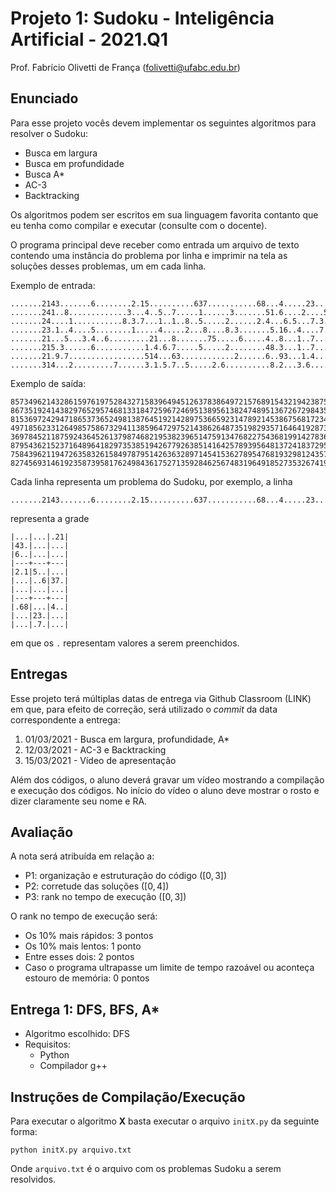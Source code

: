 # Projeto 1: Sudoku - Inteligência Artificial - 2021.Q1

Prof. Fabrício Olivetti de França (folivetti@ufabc.edu.br)

## Enunciado

Para esse projeto vocês devem implementar os seguintes algoritmos para resolver o Sudoku:

- Busca em largura
- Busca em profundidade
- Busca A*
- AC-3
- Backtracking

Os algoritmos podem ser escritos em sua linguagem favorita contanto que eu tenha como compilar e executar (consulte com o docente).

O programa principal deve receber como entrada um arquivo de texto contendo uma instância do problema por linha e imprimir na tela as soluções desses problemas, um em cada linha.

Exemplo de entrada:

```
.......2143.......6........2.15..........637...........68...4.....23........7....
.......241..8.............3...4..5..7.....1......3.......51.6....2....5..3...7...
.......24....1...........8.3.7...1..1..8..5.....2......2.4...6.5...7.3...........
.......23.1..4....5........1.....4.....2...8....8.3.......5.16..4....7....3......
.......21...5...3.4..6.........21...8.......75.....6.....4..8...1..7.....3.......
.......215.3......6...........1.4.6.7.....5.....2........48.3...1..7....2........
.......21.9.7.................514...63............2......6..93...1.4....2.....8..
.......314...2.........7......3.1.5.7..5.....2.6..........8.2...3.6...........4..
```

Exemplo de saída:

```
857349621432861597619752843271583964945126378386497215768915432194238756523674189
867351924143829765295746813318472596724695138956138247489513672672984351531267489
815369724294718653736524981387645192142897536659231478921453867568172349473986215
497185623312649857586732941138596472975214386264873519829357164641928735753461298
369784521187592436452613798746821953823965147591347682275436819914278365638159274
879543621523716489641829735385194267792638514164257893956481372418372956237965148
758439621194726358326158497879514263632897145415362789547681932981243576263975814
827456931461923587395817624984361752713592846256748319649185273532674198178239465
```

Cada linha representa um problema do Sudoku, por exemplo, a linha

```
.......2143.......6........2.15..........637...........68...4.....23........7....
```

representa a grade

```
|...|...|.21|
|43.|...|...|
|6..|...|...|
|---+---+---|
|2.1|5..|...|
|...|..6|37.|
|...|...|...|
|---+---+---|
|.68|...|4..|
|...|23.|...|
|...|.7.|...|
```

em que os `.` representam valores a serem preenchidos.


## Entregas

Esse projeto terá múltiplas datas de entrega via Github Classroom (LINK) em que, para efeito de correção, será utilizado o *commit* da data correspondente a entrega:

1. 01/03/2021 - Busca em largura, profundidade, A*
2. 12/03/2021 - AC-3 e Backtracking
3. 15/03/2021 - Vídeo de apresentação

Além dos códigos, o aluno deverá gravar um vídeo mostrando a compilação e execução dos códigos. No início do vídeo o aluno deve mostrar o rosto e dizer claramente seu nome e RA.

## Avaliação

A nota será atribuída em relação a:

- P1: organização e estruturação do código ($[0, 3]$)
- P2: corretude das soluções ($[0, 4]$)
- P3: rank no tempo de execução ($[0, 3]$)

O rank no tempo de execução será:

- Os $10\%$ mais rápidos: 3 pontos
- Os $10\%$ mais lentos: 1 ponto
- Entre esses dois: 2 pontos
- Caso o programa ultrapasse um limite de tempo razoável ou aconteça estouro de memória: 0 pontos

## Entrega 1: DFS, BFS, A*

- Algoritmo escolhido: DFS
- Requisitos:
    - Python
    - Compilador g++

## Instruções de Compilação/Execução

Para executar o algoritmo <b>X</b> basta executar o arquivo `initX.py` da seguinte forma:

`python initX.py arquivo.txt`

Onde `arquivo.txt` é o arquivo com os problemas Sudoku a serem resolvidos.

